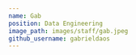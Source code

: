 ```yaml
---
name: Gab
position: Data Engineering
image_path: images/staff/gab.jpeg
github_username: gabrieldaos
---
```

